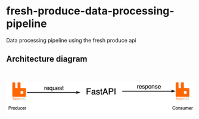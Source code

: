 # fresh-produce-data-processing-pipeline
Data processing pipeline using the fresh produce api 

## Architecture diagram
<br>

<p><img src='assets/architect.drawio.png' alt='Architecture Diagram'/></p>